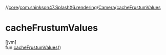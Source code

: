 //[core](../../../index.md)/[com.shinkson47.SplashX6.rendering](../index.md)/[Camera](index.md)/[cacheFrustumValues](cache-frustum-values.md)

# cacheFrustumValues

[jvm]\
fun [cacheFrustumValues](cache-frustum-values.md)()
